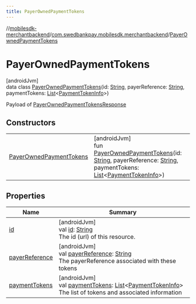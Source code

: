 ```yaml
---
title: PayerOwnedPaymentTokens
---
```

//[mobilesdk-merchantbackend](../../../index.html)/[com.swedbankpay.mobilesdk.merchantbackend](../index.html)/[PayerOwnedPaymentTokens](index.html)



# PayerOwnedPaymentTokens



[androidJvm]\
data class [PayerOwnedPaymentTokens](index.html)(id: [String](https://kotlinlang.org/api/latest/jvm/stdlib/kotlin/-string/index.html), payerReference: [String](https://kotlinlang.org/api/latest/jvm/stdlib/kotlin/-string/index.html), paymentTokens: [List](https://kotlinlang.org/api/latest/jvm/stdlib/kotlin.collections/-list/index.html)&lt;[PaymentTokenInfo](../-payment-token-info/index.html)&gt;)

Payload of [PayerOwnedPaymentTokensResponse](../-payer-owned-payment-tokens-response/index.html)



## Constructors


| | |
|---|---|
| [PayerOwnedPaymentTokens](-payer-owned-payment-tokens.html) | [androidJvm]<br>fun [PayerOwnedPaymentTokens](-payer-owned-payment-tokens.html)(id: [String](https://kotlinlang.org/api/latest/jvm/stdlib/kotlin/-string/index.html), payerReference: [String](https://kotlinlang.org/api/latest/jvm/stdlib/kotlin/-string/index.html), paymentTokens: [List](https://kotlinlang.org/api/latest/jvm/stdlib/kotlin.collections/-list/index.html)&lt;[PaymentTokenInfo](../-payment-token-info/index.html)&gt;) |


## Properties


| Name | Summary |
|---|---|
| [id](id.html) | [androidJvm]<br>val [id](id.html): [String](https://kotlinlang.org/api/latest/jvm/stdlib/kotlin/-string/index.html)<br>The id (url) of this resource. |
| [payerReference](payer-reference.html) | [androidJvm]<br>val [payerReference](payer-reference.html): [String](https://kotlinlang.org/api/latest/jvm/stdlib/kotlin/-string/index.html)<br>The payerReference associated with these tokens |
| [paymentTokens](payment-tokens.html) | [androidJvm]<br>val [paymentTokens](payment-tokens.html): [List](https://kotlinlang.org/api/latest/jvm/stdlib/kotlin.collections/-list/index.html)&lt;[PaymentTokenInfo](../-payment-token-info/index.html)&gt;<br>The list of tokens and associated information |

